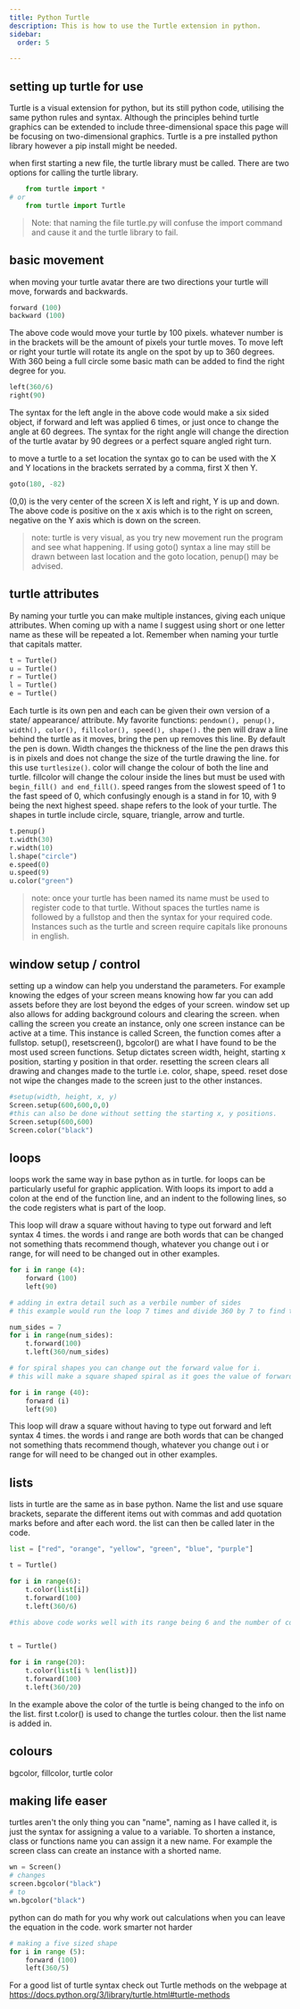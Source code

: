 ```yaml
---
title: Python Turtle
description: This is how to use the Turtle extension in python.
sidebar:
  order: 5

---
```


## setting up turtle for use

Turtle is a visual extension for python, but its still python code, utilising the same python rules and syntax. Although the principles behind turtle graphics can be extended to include three-dimensional space this page will be focusing on two-dimensional graphics.
Turtle is a pre installed python library  however a pip install might be needed.

when first starting a new file, the turtle library must be called. There are two options for calling the turtle library. 

``` python
    from turtle import *
# or 
    from turtle import Turtle
 ```

> Note: that naming the file turtle.py will confuse the import command and cause it and the turtle library to fail.


## basic movement 

when moving your turtle avatar there are two directions your turtle will move, forwards and backwards. 

``` python
forward (100)
backward (100)
```

The above code would move your turtle by 100 pixels. whatever number is in the brackets will be the amount of pixels your turtle moves. 
To move left or right your turtle will rotate its angle on the spot by up to 360 degrees. With 360 being a full circle some basic math can be added to find the right degree for you.

``` python
left(360/6)
right(90)
```

The syntax for the left angle in the above code would make a six sided object, if forward and left was applied 6 times, or just once to change the angle at 60 degrees. The syntax for the right angle will change the direction of the turtle avatar by 90 degrees or a perfect square angled right turn.

to move a turtle to a set location the syntax go to can be used with the X and Y locations in the brackets serrated by a comma, first X then Y.

``` python
goto(180, -82) 
```

(0,0) is the very center of the screen X is left and right, Y is up and down.
The above code is positive on the x axis which is to the right on screen,
negative on the Y axis which is down on the screen.

> note: turtle is very visual, as you try new movement run the program and see what happening.
    If using goto() syntax a line may still be drawn between last location and the goto location, penup() may be advised.

## turtle attributes

By naming your turtle you can make multiple instances, giving each unique attributes. When coming up with a name I suggest using short or one letter name as these will be repeated a lot. Remember when naming your turtle that capitals matter.

``` python
t = Turtle()
u = Turtle()
r = Turtle()
l = Turtle()
e = Turtle()
```

Each turtle is its own pen and each can be given their own version of a state/ appearance/ attribute. 
My favorite functions: ``` pendown(), penup(), width(), color(), fillcolor(), speed(), shape(). ```
the pen will draw a line behind the turtle as it moves, bring the pen up removes this line. By default the pen is down. 
Width changes the thickness of the line the pen draws this is in pixels and does not change the size of the turtle drawing the line. for this use ``` turtlesize() ```. color will change the colour of both the line and turtle. fillcolor will change the colour inside the lines but must be used with ``` begin_fill() and end_fill() ```. speed ranges from the slowest speed of 1 to the fast speed of 0, which confusingly enough is a stand in for 10, with 9 being the next highest speed. shape refers to the look of your turtle. The shapes in turtle include circle, square, triangle, arrow and turtle.

``` python
t.penup()
t.width(30)
r.width(10)
l.shape("circle")
e.speed(0)
u.speed(9)
u.color("green") 
```

> note: once your turtle has been named its name must be used to register code to that turtle. Without spaces the turtles name is followed by a fullstop and then the syntax for your required code. Instances such as the turtle and screen require capitals like pronouns in english.


## window setup / control

setting up a window can help you understand the parameters. For example knowing the edges of your screen means knowing how far you can add assets before they are lost beyond the edges of your screen.
window set up also allows for adding background colours and clearing the screen.
when calling the screen you create an instance, only one screen instance can be active at a time. 
This instance is called Screen, the function comes after a fullstop. setup(), resetscreen(), bgcolor() are what I have found to be the most used screen functions. Setup dictates screen width, height, starting x position, starting y position in that order. resetting the screen clears all drawing and changes made to the turtle i.e. color, shape, speed. reset dose not wipe the changes made to the screen just to the other instances.

```python
#setup(width, height, x, y)
Screen.setup(600,600,0,0)
#this can also be done without setting the starting x, y positions.
Screen.setup(600,600)
Screen.color("black")
```

## loops
loops work the same way in base python as in turtle. for loops can be particularly useful for graphic application. With loops its import to add a colon at the end of the function line, and an indent to the following lines, so the code registers what is part of the loop.

This loop will draw a square without having to type out forward and left syntax 4 times.
the words i and range are both words that can be changed not something thats recommend though, whatever you change out i or range, for will need to be changed out in other examples.

``` python
for i in range (4):
    forward (100)
    left(90)

# adding in extra detail such as a verbile number of sides
# this example would run the loop 7 times and divide 360 by 7 to find the right angle

num_sides = 7
for i in range(num_sides):
    t.forward(100)
    t.left(360/num_sides)

# for spiral shapes you can change out the forward value for i.
# this will make a square shaped spiral as it goes the value of forward increases by one more in the list, the list being i, its max value in this example is 40

for i in range (40):
    forward (i)
    left(90)
```
This loop will draw a square without having to type out forward and left syntax 4 times.
the words i and range are both words that can be changed not something thats recommend though, whatever you change out i or range for will need to be changed out in other examples.


## lists

lists in turtle are the same as in base python. 
Name the list and use square brackets, separate the different items out with commas and add quotation marks before and after each word. 
the list can then be called later in the code.

``` python
list = ["red", "orange", "yellow", "green", "blue", "purple"]

t = Turtle()

for i in range(6):
    t.color(list[i])
    t.forward(100)
    t.left(360/6)

#this above code works well with its range being 6 and the number of colors in the list equalling 6. however if the list is shorter then the loops value the loop will end with the end of the list. To fix this we add in i (from i in range) and % which takes whats left over in the length (len) of i (the loop) and repeats the list for the remainder of the length of i (the loop). 


t = Turtle()

for i in range(20):
    t.color(list[i % len(list)])
    t.forward(100)
    t.left(360/20)
```
In the example above the color of the turtle is being changed to the info on the list.
first t.color() is used to change the turtles colour. then the list name is added in. 


## colours
bgcolor, fillcolor, turtle color

## making life easer

turtles aren't the only thing you can "name", naming as I have called it, is just the syntax for assigning a value to a variable. To shorten a instance, class or functions name you can assign it a new name. For example the screen class can create an instance with a shorted name.

```python 
wn = Screen()
# changes 
screen.bgcolor("black")
# to
wn.bgcolor("black")
```


python can do math for you why work out calculations when you can leave the equation in the code.
work smarter not harder
``` python
# making a five sized shape
for i in range (5):
    forward (100)
    left(360/5)
```


For a good list of turtle syntax check out Turtle methods on the webpage at https://docs.python.org/3/library/turtle.html#turtle-methods